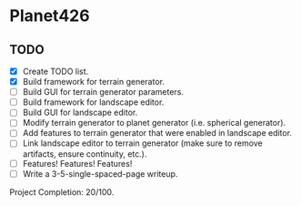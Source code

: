 # Planet426

## TODO
- [x] Create TODO list.
- [x] Build framework for terrain generator.
- [ ] Build GUI for terrain generator parameters.
- [ ] Build framework for landscape editor.
- [ ] Build GUI for landscape editor.
- [ ] Modify terrain generator to planet generator (i.e. spherical generator).
- [ ] Add features to terrain generator that were enabled in landscape editor.
- [ ] Link landscape editor to terrain generator (make sure to remove artifacts, ensure continuity, etc.).
- [ ] Features! Features! Features!
- [ ] Write a 3-5-single-spaced-page writeup.

Project Completion: 20/100.
